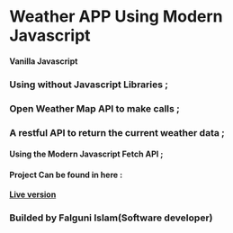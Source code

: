 # Weather APP Using Modern Javascript

#### Vanilla Javascript

### Using without Javascript Libraries ;
### Open Weather Map API to make calls ;
### A restful API to return the current weather data ;
#### Using the Modern Javascript Fetch API ;

#### Project Can be found in here :
 **[Live version](https://rawcdn.githack.com/codershona/Quiz-App-OOP/a5fe02265c5d24fb566ba9dd9b4d2071e5df3587/index.html)**

### Builded by Falguni Islam(Software developer)
